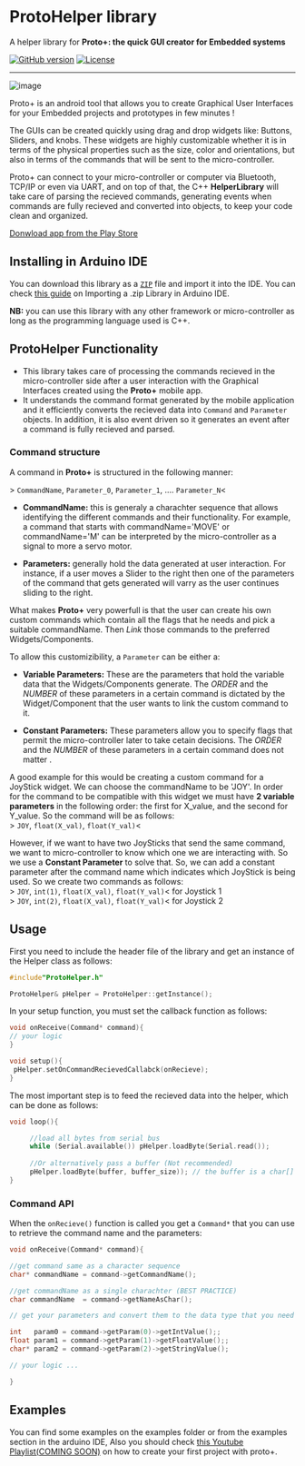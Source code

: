 # ProtoHelper library
A helper library for **Proto+: the quick GUI creator for Embedded systems**

[![GitHub version](https://img.shields.io/github/v/release/zakimadaoui/proto_helper_lib)](google.com)
[![License](https://img.shields.io/badge/license-MIT-blue.svg)](google.com)
__________

![image](https://drive.google.com/uc?export=view&id=1CcuXGqiwDxphvmJf93xjnD__VCwZL1_f)

Proto+ is an android tool that allows you to create Graphical User Interfaces for your Embedded  projects and prototypes in few minutes !  

The GUIs can be created quickly using drag and drop widgets like: Buttons, Sliders, and knobs. These widgets are highly customizable whether
it is in terms of the physical properties such as the size, color and orientations, but also in terms of the commands that will be sent to
the micro-controller. 

Proto+ can connect to your micro-controller or computer via Bluetooth, TCP/IP or even via UART, and on top of that, the C++ **HelperLibrary** will take care of parsing the recieved commands, generating events when commands are fully recieved and converted into objects, to keep your code clean and organized.


[Donwload app from the Play Store](https://play.google.com/store/apps/details?id=com.zmdev.protoplus)


## Installing in Arduino IDE

You can download this library as a [`ZIP`](https://github.com/zakimadaoui/proto_helper_lib/archive/refs/heads/main.zip) file and import it into the IDE. You can check [this guide](https://www.arduino.cc/en/guide/libraries#toc4) on Importing a .zip Library in Arduino IDE.


**NB:** you can use this library with any other framework or micro-controller as long as the programming language used is C++.

## ProtoHelper Functionality

* This library takes care of processing the commands recieved in the micro-controller side after a user interaction with the Graphical Interfaces created using the **Proto+** mobile app. 
* It understands the command format generated by the mobile application and it efficiently converts the recieved data into `Command` and `Parameter` objects. In addition, it is also event driven so it generates an event after a command is fully recieved and parsed.


### Command structure

A command in **Proto+** is structured in the following manner:

\> `CommandName`, `Parameter_0`, `Parameter_1`, .... `Parameter_N`<  


* **CommandName:** this is generaly a charachter sequence that allows identifying the different commands and their functionality. For example, a command that starts with commandName='MOVE' or commandName='M' can be interpreted by the micro-controller as a signal to more a servo motor.

* **Parameters:** generally hold the data generated at user interaction. For instance, if a user moves a Slider to the right then one of the parameters of the command that gets generated will varry as the user continues sliding to the right.

What makes **Proto+** very powerfull is that the user can create his own custom commands which contain all the flags that he needs and pick a suitable commandName. Then *Link* those commands to the preferred Widgets/Components. 

To allow this customizibility, a `Parameter` can be either a:

* **Variable Parameters:** These are the parameters that hold the variable data that the Widgets/Components generate. The *ORDER* and the *NUMBER* of these parameters in a certain command is dictated by the Widget/Component that the user wants to link the custom command to it.

* **Constant Parameters:** These parameters allow you to specify flags that permit the micro-controller later to take cetain decisions. The *ORDER* and the *NUMBER* of these parameters in a certain command does not matter .


A good example for this would be creating a custom command for a JoyStick widget. We can choose the commandName to be 'JOY'. In order for the command to be compatible with this widget we must have **2 variable parameters** in the following order: the first for X_value, and the second for Y_value. So the command will be as follows:  
\> `JOY`, `float(X_val)`, `float(Y_val)`<

However, if we want to have two JoySticks that send the same command, we want to micro-controller to know which one we are interacting with. So we use a **Constant Parameter** to solve that. So, we can add a constant parameter after the command name which indicates which JoyStick is being used. So we create two commands as follows:  
\> `JOY`, `int(1)`, `float(X_val)`, `float(Y_val)`<  for Joystick 1  
\> `JOY`, `int(2)`, `float(X_val)`, `float(Y_val)`<  for Joystick 2  

 
## Usage

First you need to include the header file of the library and get an instance of the Helper class as follows:

```cpp
#include"ProtoHelper.h"

ProtoHelper& pHelper = ProtoHelper::getInstance();
```

In your setup function, you must set the callback function as follows:


```cpp
void onReceive(Command* command){
// your logic
}

void setup(){
 pHelper.setOnCommandRecievedCallabck(onRecieve);
}
```

The most important step is to feed the recieved data into the helper, which can be done as follows:

```cpp
void loop(){

     //load all bytes from serial bus
     while (Serial.available()) pHelper.loadByte(Serial.read());     
     
     //Or alternatively pass a buffer (Not recommended)
     pHelper.loadByte(buffer, buffer_size)); // the buffer is a char[] or char*
}
```

### Command API

When the `onRecieve()` function is called you get a `Command*` that you can use to retrieve the command name and the parameters:

```cpp
void onReceive(Command* command){

//get command same as a character sequence
char* commandName = command->getCommandName();

//get commandName as a single charachter (BEST PRACTICE)
char commandName  = command->getNameAsChar();

// get your parameters and convert them to the data type that you need

int   param0 = command->getParam(0)->getIntValue();;
float param1 = command->getParam(1)->getFloatValue();;
char* param2 = command->getParam(2)->getStringValue();

// your logic ...

}
```


## Examples

You can find some examples on the examples folder or from the examples section in the arduino IDE, Also you should check [this Youtube Playlist(COMING SOON)](google.com) on how to create your first project with proto+.




